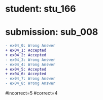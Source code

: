 # student: stu_166
# submission: sub_008

```diff
- ex04_0: Wrong Answer
+ ex04_1: Accepted
+ ex04_2: Accepted
- ex04_3: Wrong Answer
- ex04_4: Wrong Answer
+ ex04_5: Accepted
+ ex04_6: Accepted
- ex04_7: Wrong Answer
- ex04_8: Wrong Answer
```
#incorrect=5
#correct=4
